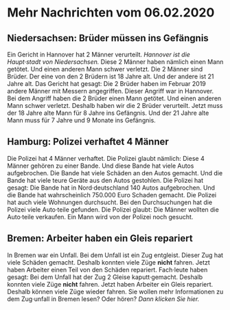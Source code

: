 # Mehr Nachrichten vom 06.02.2020


## Niedersachsen: Brüder müssen ins Gefängnis
Ein Gericht in Hannover hat 2 Männer verurteilt. 
*Hannover ist die Haupt·stadt von Niedersachsen.* Diese 2 Männer haben nämlich einen Mann getötet. Und einen anderen Mann schwer verletzt. Die 2 Männer sind Brüder. Der eine von den 2 Brüdern ist 18 Jahre alt. Und der andere ist 21 Jahre alt. Das Gericht hat gesagt: Die 2 Brüder haben im Februar 2019 andere Männer mit Messern angegriffen. Dieser Angriff war in Hannover. Bei dem Angriff haben die 2 Brüder einen Mann getötet. Und einen anderen Mann schwer verletzt. Deshalb haben wir die 2 Brüder verurteilt. Jetzt muss der 18 Jahre alte Mann für 8 Jahre ins Gefängnis. Und der 21 Jahre alte Mann muss für 7 Jahre und 9 Monate ins Gefängnis. 

## Hamburg: Polizei verhaftet 4 Männer
Die Polizei hat 4 Männer verhaftet. Die Polizei glaubt nämlich: Diese 4 Männer gehören zu einer Bande. Und diese Bande hat viele Autos aufgebrochen. Die Bande hat viele Schäden an den Autos gemacht. Und die Bande hat viele teure Geräte aus den Autos gestohlen. Die Polizei hat gesagt: Die Bande hat in Nord·deutschland 140 Autos aufgebrochen. Und die Bande hat wahrscheinlich 750.000 Euro Schaden gemacht. Die Polizei hat auch viele Wohnungen durchsucht. Bei den Durchsuchungen hat die Polizei viele Auto·teile gefunden. Die Polizei glaubt: Die Männer wollten die Auto·teile verkaufen. Ein Mann wird von der Polizei noch gesucht. 

## Bremen: Arbeiter haben ein Gleis repariert
In Bremen war ein Unfall. Bei dem Unfall ist ein Zug entgleist. Dieser Zug hat viele Schäden gemacht. Deshalb konnten viele Züge **nicht** fahren. Jetzt haben Arbeiter einen Teil von den Schäden repariert. Fach·leute haben gesagt: Bei dem Unfall hat der Zug 2 Gleise kaputt·gemacht. Deshalb konnten viele Züge **nicht** fahren. Jetzt haben Arbeiter ein Gleis repariert. Deshalb können viele Züge wieder fahren. Sie wollen mehr Informationen zu dem Zug·unfall in Bremen lesen? Oder hören?  *Dann klicken Sie hier.*  
